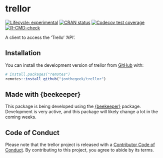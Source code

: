 
<!-- README.md is generated from README.Rmd. Please edit that file -->

# trellor

<!-- badges: start -->

[![Lifecycle:
experimental](https://img.shields.io/badge/lifecycle-experimental-orange.svg)](https://lifecycle.r-lib.org/articles/stages.html#experimental)
[![CRAN
status](https://www.r-pkg.org/badges/version/trellor)](https://CRAN.R-project.org/package=trellor)
[![Codecov test
coverage](https://codecov.io/gh/jonthegeek/trellor/branch/main/graph/badge.svg)](https://app.codecov.io/gh/jonthegeek/trellor?branch=main)
[![R-CMD-check](https://github.com/jonthegeek/trellor/actions/workflows/R-CMD-check.yaml/badge.svg)](https://github.com/jonthegeek/trellor/actions/workflows/R-CMD-check.yaml)
<!-- badges: end -->

A client to access the ‘Trello’ ‘API’.

## Installation

You can install the development version of trellor from
[GitHub](https://github.com/) with:

``` r
# install.packages("remotes")
remotes::install_github("jonthegeek/trellor")
```

## Made with {beekeeper}

This package is being developed using the
[{beekeeper}](https://beekeeper.api2r.org/) package. Development is very
active, and this package will likely change a lot in the coming weeks.

## Code of Conduct

Please note that the trellor project is released with a [Contributor
Code of
Conduct](https://jonthegeek.github.io/trellor/CODE_OF_CONDUCT.html). By
contributing to this project, you agree to abide by its terms.
